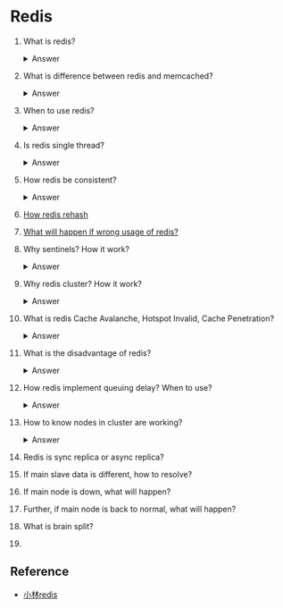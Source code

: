 # Redis

1. What is redis?
    <details><summary>Answer</summary>
    A store that is in-memory. Can be used as a cache or queue or pub/sub.
    All execution is atomic and single-threaded.
    It also support transactions, consistent, Lua scripting, and clusters.
    </details>
2. What is difference between redis and memcached?
    <details><summary>Answer</summary>

    - Redis supports more data types, and is more flexible.

    - Redis supports consistent, can store data on disk.
  
    - Redis has original clustering.

    - Redis has Lua scripting, pub/sub, transactions.
    </details>
3. When to use redis?
    <details><summary>Answer</summary>
    - When you need a high performance cache.
    - When you are facing concurrency issues. Redis can easily handle over 10k QPS when 1k QPS is hard to MySql.
    </details>
4. Is redis single thread?
    <details><summary>Answer</summary>
    Yes, but it is multi-process. It is single-threaded per process.
    </details>
5. How redis be consistent?
    <details><summary>Answer</summary>
    Redis have two ways to implement consistency. One is AOF, it store command record into hard disk. Second is RDB, it store data snapshot into hard disk.
    </details>
6. [How redis rehash](https://github.com/doocs/advanced-java/blob/main/docs/high-concurrency/redis-rehash.md)
7.  [What will happen if wrong usage of redis?](https://github.com/doocs/advanced-java/blob/main/docs/high-concurrency/why-cache.md)
8.  Why sentinels? How it work?
    <details><summary>Answer</summary>
    - When we using redis cluster as master-slave mode. If master is down, there will be no master to response the query and we must manually set a slave to master node. So we need a sentinel to monitor the master. Sentinel will promote a slave to master.
    <details>
9.  Why redis cluster? How it work?
    <details><summary>Answer</summary>
    - The cluster provide a way to scale out. We can add more nodes to the cluster. The cluster will automatically distribute the data to the nodes.
    <details>
10. What is redis Cache Avalanche, Hotspot Invalid, Cache Penetration? 
    <details><summary>Answer</summary>
    Cache avalanche: When lot of cache expires. This will cause a large number of requests to the database in same time.

      - We can give each key a random expiration time, so that the cache expires at different times.
      - Use redis cluster to prevent node is down.
      - Use Hystrix like rate limiter to prevent too many requests stream to database.
    
    Hotspot invalid: When a key is frequently accessed and it is expired, this will cause a large number of requests to the database in same time. 
    
      1. We can use a distributed lock to prevent multiple requests from accessing the database at the same time. But this will cause slow response.
      2. Set the key to non-expired.

    Cache penetration: When a data is not in cache, the request will directly go through to the database.
    
      - Filter the request if we know this data should not exist in the database.
      - Insert an empty value into the cache for the key .
    </details>
11. What is the disadvantage of redis?
    <details><summary>Answer</summary>
    
    - It store data in memory, so it is cost.

    - Security is not good.

    - Redis is single-threaded, if there is a large key to be processed, it will block other requests.
    <details>
12. How redis implement queuing delay? When to use?
    <details><summary>Answer</summary>
    We can use `zset` to store data with score. The score is the time when the data should be executed. A thread will check the timestamp of the first data in the zset. If the timestamp is smaller than current time, it will delete the data and remove it from the zset. We can use this to implement queuing delay.
    </details>

13. How to know nodes in cluster are working?
    <details><summary>Answer</summary>
    Redis use  ping-pong to check. If half node to ping one node and the node is not response, the node will be considered down.
    </details>
14. Redis is sync replica or async replica?
15. If main slave data is different, how to resolve?
16. If main node is down, what will happen?
17. Further, if main node is back to normal, what will happen?
18. What is brain split?
19. 

## Reference
- [小林redis](https://xiaolincoding.com/redis/)